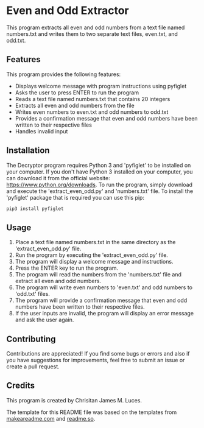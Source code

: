 # Even and Odd Extractor
This program extracts all even and odd numbers from a text file named numbers.txt and writes them to two separate text files, even.txt, and odd.txt.

## Features
This program provides the following features:
- Displays welcome message with program instructions using pyfiglet
- Asks the user to press ENTER to run the program
- Reads a text file named numbers.txt that contains 20 integers
- Extracts all even and odd numbers from the file
- Writes even numbers to even.txt and odd numbers to odd.txt
- Provides a confirmation message that even and odd numbers have been written to their respective files
- Handles invalid input

## Installation
The Decryptor program requires Python 3 and 'pyfiglet' to be installed on your computer. If you don't have Python 3 installed on your computer, you can download it from the official website: https://www.python.org/downloads. To run the program, simply download and execute the 'extract_even_odd.py' and 'numbers.txt' file. To install the 'pyfiglet' package that is required you can use this pip:

```bash
pip3 install pyfiglet
```

## Usage
1. Place a text file named numbers.txt in the same directory as the 'extract_even_odd.py' file.
2. Run the program by executing the 'extract_even_odd.py' file.
3. The program will display a welcome message and instructions.
4. Press the ENTER key to run the program.
5. The program will read the numbers from the 'numbers.txt' file and extract all even and odd numbers.
6. The program will write even numbers to 'even.txt' and odd numbers to 'odd.txt' files.
7. The program will provide a confirmation message that even and odd numbers have been written to their respective files.
8. If the user inputs are invalid, the program will display an error message and ask the user again.

## Contributing 
Contributions are appreciated! If you find some bugs or errors and also if you have suggestions for improvements, feel free to submit an issue or create a pull request.

## Credits
This program is created by Chrisitan James M. Luces.

The template for this README file was based on the templates from [makeareadme.com](https://www.makeareadme.com/) and [readme.so](https://readme.so/editor).
